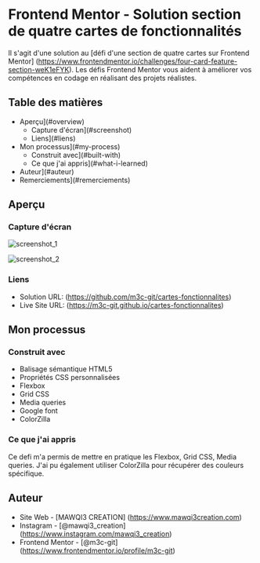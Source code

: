 # Frontend Mentor - Solution section de quatre cartes de fonctionnalités

Il s'agit d'une solution au [défi d'une section de quatre cartes sur Frontend Mentor] (https://www.frontendmentor.io/challenges/four-card-feature-section-weK1eFYK). Les défis Frontend Mentor vous aident à améliorer vos compétences en codage en réalisant des projets réalistes. 

## Table des matières

- Aperçu](#overview)
  - Capture d'écran](#screenshot)
  - Liens](#liens)
- Mon processus](#my-process)
  - Construit avec](#built-with)
  - Ce que j'ai appris](#what-i-learned)
- Auteur](#auteur)
- Remerciements](#remerciements)


## Aperçu

### Capture d'écran
![screenshot_1](https://user-images.githubusercontent.com/122054879/224516149-e2cd9ce1-3faa-4936-9017-659c9d434682.png)

![screenshot_2](https://user-images.githubusercontent.com/122054879/224516151-21c7b4e3-9dd0-442d-ab28-1394b2641324.png)

### Liens

- Solution URL: (https://github.com/m3c-git/cartes-fonctionnalites)
- Live Site URL: (https://m3c-git.github.io/cartes-fonctionnalites)

## Mon processus

### Construit avec

- Balisage sémantique HTML5
- Propriétés CSS personnalisées
- Flexbox
- Grid CSS
- Media queries
- Google font
- ColorZilla



### Ce que j'ai appris

Ce defi m'a permis de mettre en pratique les Flexbox, Grid CSS, Media queries. J'ai pu également utiliser ColorZilla pour récupérer des couleurs spécifique.

## Auteur

- Site Web - [MAWQI3 CREATION] (https://www.mawqi3creation.com)
- Instagram - [@mawqi3_creation] (https://www.instagram.com/mawqi3_creation)
- Frontend Mentor - [@m3c-git] (https://www.frontendmentor.io/profile/m3c-git)
